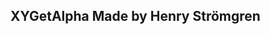 XYGetAlpha
Made by Henry Strömgren
--------------------------------------------------------------------------------------------

